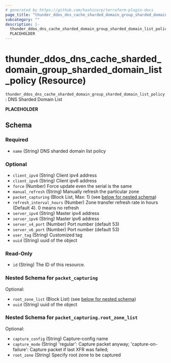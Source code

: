 ```yaml
---
# generated by https://github.com/hashicorp/terraform-plugin-docs
page_title: "thunder_ddos_dns_cache_sharded_domain_group_sharded_domain_list_policy Resource - terraform-provider-thunder"
subcategory: ""
description: |-
  thunder_ddos_dns_cache_sharded_domain_group_sharded_domain_list_policy: DNS Sharded Domain List
  PLACEHOLDER
---
```


# thunder_ddos_dns_cache_sharded_domain_group_sharded_domain_list_policy (Resource)

`thunder_ddos_dns_cache_sharded_domain_group_sharded_domain_list_policy`: DNS Sharded Domain List

__PLACEHOLDER__



<!-- schema generated by tfplugindocs -->
## Schema

### Required

- `name` (String) DNS sharded domain list policy

### Optional

- `client_ipv4` (String) Client ipv4 address
- `client_ipv6` (String) Client ipv6 address
- `force` (Number) Force update even the serial is the same
- `manual_refresh` (String) Manually refresh the particular zone
- `packet_capturing` (Block List, Max: 1) (see [below for nested schema](#nestedblock--packet_capturing))
- `refresh_interval_hours` (Number) Zone transfer refresh rate in hours (Default 4). 0 means no refresh
- `server_ipv4` (String) Master ipv4 address
- `server_ipv6` (String) Master ipv6 address
- `server_v4_port` (Number) Port number (default 53)
- `server_v6_port` (Number) Port number (default 53)
- `user_tag` (String) Customized tag
- `uuid` (String) uuid of the object

### Read-Only

- `id` (String) The ID of this resource.

<a id="nestedblock--packet_capturing"></a>
### Nested Schema for `packet_capturing`

Optional:

- `root_zone_list` (Block List) (see [below for nested schema](#nestedblock--packet_capturing--root_zone_list))
- `uuid` (String) uuid of the object

<a id="nestedblock--packet_capturing--root_zone_list"></a>
### Nested Schema for `packet_capturing.root_zone_list`

Optional:

- `capture_config` (String) Capture-config name
- `capture_mode` (String) 'regular': Capture packet anyway; 'capture-on-failure': Capture packet if last XFR was failed;
- `root_zone` (String) Specify root zone to be captured


